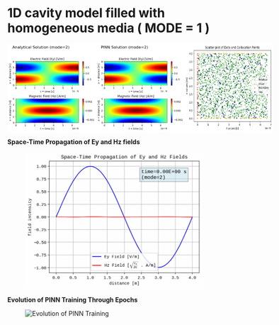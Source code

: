 # 1D cavity model filled with homogeneous media ( MODE = 1 )

<div style="display: flex; justify-content: space-around;">
  <img src="Analytical_Solution_Mode_2.png" width="200" alt="Analytical Solution">
  <img src="PINN_Solution_Mode_2.png" width="200" alt="PINN Solution">
  <img src="Scatter_Plot_Mode_2.png" width="200" alt="Scatter Plot of Collocation Points">
</div>

**Space-Time Propagation of Ey and Hz fields**
<figure>
  <img src="space_time_propagation_eh.gif" width="400" alt="Space-Time Propagation">
</figure>

**Evolution of PINN Training Through Epochs**
<figure>
  <img src="1d_maxwell_pinn_animation_stacked.gif" width="800" alt="Evolution of PINN Training">
</figure>

